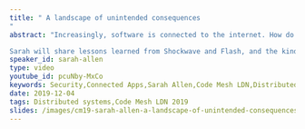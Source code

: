 ```yaml
---
title: " A landscape of unintended consequences
"
abstract: "Increasingly, software is connected to the internet. How do we design software that will do what it was designed to do without making humans and connected systems vulnerable? 

Sarah will share lessons learned from Shockwave and Flash, and the kinds of modern exploits that ought to keep you up at night, along with both modern and time-tested techniques that every developer should know."
speaker_id: sarah-allen
type: video
youtube_id: pcuNby-MxCo
keywords: Security,Connected Apps,Sarah Allen,Code Mesh LDN,Distributed systems,Internet safety
date: 2019-12-04
tags: Distributed systems,Code Mesh LDN 2019
slides: /images/cm19-sarah-allen-a-landscape-of-unintended-consequences-compressed.pdf
---
```


